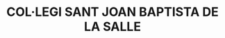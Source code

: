 ---
layout: patrimoni-details
title:  "COL·LEGI SANT JOAN BAPTISTA DE LA SALLE"
collections: ["patrimoni-arquitectonic"]
coordinates:
  - group1:
        - [1.458521651630173, 42.354671102209018]
        - [1.458473101632162, 42.354983063085164]
        - [1.458491659218442, 42.354983312639156]
        - [1.458469986435293, 42.355179539136337]
        - [1.458444680557412, 42.355179198828644]
        - [1.458427666398719, 42.355322916282873]
        - [1.45840573458845, 42.355322621340946]
        - [1.458332646241292, 42.355896171706021]
        - [1.45793354328422, 42.355860762563829]
        - [1.457951572651633, 42.35574459639853]
        - [1.457899395780702, 42.355738887666462]
        - [1.457921380691908, 42.355598992292578]
        - [1.457943312593273, 42.355599287328687]
        - [1.45795146839949, 42.355541818542797]
        - [1.45787904688449, 42.355535837464899]
        - [1.457809227844093, 42.355975498857518]
        - [1.457817647939875, 42.35597623798985]
        - [1.45781879084335, 42.35598126019147]
        - [1.457823699074682, 42.355987584755809]
        - [1.457830263785505, 42.355995183311407]
        - [1.457838960298815, 42.356001871766466]
        - [1.457848546255502, 42.356006694626963]
        - [1.457860302265489, 42.356009043267626]
        - [1.457859750442331, 42.35601435559623]
        - [1.457934687824721, 42.356020996385013]
        - [1.457937646834312, 42.356003512300695]
        - [1.458495383422895, 42.356056388166202]
        - [1.458517660109236, 42.355939027321931]
        - [1.458568180717058, 42.355943461794908]
        - [1.458743913440111, 42.35469161468469]
        - [1.458521651630173, 42.354671102209018]
---